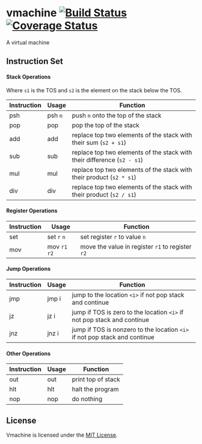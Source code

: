 # vmachine [![Build Status](https://travis-ci.org/faineance/vmachine.svg)](https://travis-ci.org/faineance/vmachine)[![Coverage Status](https://coveralls.io/repos/faineance/vmachine/badge.svg)](https://coveralls.io/r/faineance/vmachine)
A virtual machine 

## Instruction Set
#### Stack Operations
Where ``s1`` is the TOS and ``s2`` is the element on the stack below the TOS.

| Instruction | Usage     | Function                                                                  |
|-------------|-----------|---------------------------------------------------------------------------|
| psh         | psh ``n`` | push ``n`` onto the top of the stack                                    |
| pop         | pop       | pop the top of the stack                                                 |
| add         | add       | replace top two elements of the stack with their sum (``s2 + s1``)       |
| sub         | sub       | replace top two elements of the stack with their difference (``s2 - s1``)|
| mul         | mul       | replace top two elements of the stack with their product (``s2 * s1``)   |
| div         | div       | replace top two elements of the stack with their product (``s2 / s1``)   |
#### Register Operations
| Instruction | Usage     | Function                                                                  |
|-------------|-----------|---------------------------------------------------------------------------|
| set         | set ``r``  ``n``  | set register ``r`` to value ``n``                                            |
| mov         | mov ``r1`` ``r2`` | move the value in register ``r1`` to register ``r2``                      |
#### Jump Operations
| Instruction | Usage     | Function                                                                  |
|-------------|-----------|---------------------------------------------------------------------------|
| jmp         | jmp i     | jump to the location ``<i>`` if not pop stack and continue                    |
| jz          | jz  i     | jump if TOS is zero to the location  ``<i>`` if not pop stack and continue   |
| jnz         | jnz i     | jump if TOS is nonzero to the location ``<i>`` if not pop stack and continue |
#### Other Operations
| Instruction | Usage     | Function                                                                  |
|-------------|-----------|---------------------------------------------------------------------------|
| out         | out       | print top of stack                                                       |
| hlt         | hlt       | halt the program                                                          |
| nop         | nop       | do nothing                                                                |

## License
Vmachine is licensed under the [MIT License](/LICENSE).
